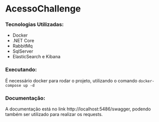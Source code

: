 # AcessoChallenge

### Tecnologias Utilizadas:
- Docker
- .NET Core
- RabbitMq
- SqlServer
- ElasticSearch e Kibana

### Executando:
É necessário docker para rodar o projeto, utilizando o comando `docker-compose up -d`

### Documentação:
A documentação está no link http://localhost:5486/swagger, podendo também ser utilizado para realizar os requests.
